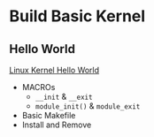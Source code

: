 # Build Basic Kernel

## Hello World

[Linux Kernel Hello World](HelloWorld/README.md)

* MACROs
  * `__init` & `__exit`
  * `module_init()` & `module_exit`
* Basic Makefile
* Install and Remove
